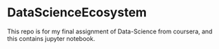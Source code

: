 # DataScienceEcosystem
This repo is for my final assignment of Data-Science from coursera, and this contains jupyter notebook.

